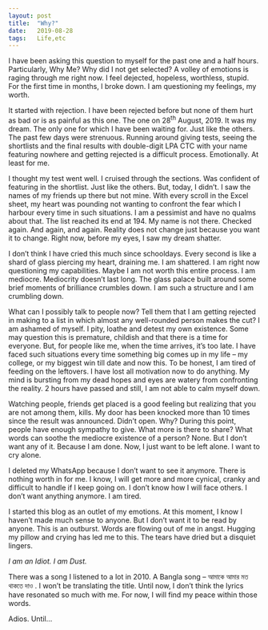 ```yaml
---
layout: post
title:  "Why?"
date:   2019-08-28
tags:	Life,etc
---
```


<p class="intro"><span class="dropcap">I</span> have been asking this question to myself for the past one and a half hours. Particularly, Why Me? Why did I not get selected? A volley of emotions is raging through me right now. I feel dejected, hopeless, worthless, stupid. For the first time in months, I broke down.  I am questioning my feelings, my worth.</p>

It started with rejection. I have been rejected before but none of them hurt as bad or is as painful as this one. The one on 28<sup>th</sup> August, 2019. It was my dream. The only one for which I have been waiting for. Just like the others. The past few days were strenuous. Running around giving tests, seeing the shortlists and the final results with double-digit LPA CTC with your name featuring nowhere and getting rejected is a difficult process. Emotionally. At least for me.

I thought my test went well. I cruised through the sections. Was confident of featuring in the shortlist. Just like the others. But, today, I didn’t. I saw the names of my friends up there but not mine. With every scroll in the Excel sheet, my heart was pounding not wanting to confront the fear which I harbour every time in such situations. I am a pessimist and have no qualms about that. The list reached its end at 194. My name is not there. Checked again. And again, and again. Reality does not change just because you want it to change. Right now, before my eyes, I saw my dream shatter.

I don’t think I have cried this much since schooldays. Every second is like a shard of glass piercing my heart, draining me. I am shattered. I am right now questioning my capabilities. Maybe I am not worth this entire process. I am mediocre. Mediocrity doesn’t last long. The glass palace built around some brief moments of brilliance crumbles down. I am such a structure and I am crumbling down.

What can I possibly talk to people now? Tell them that I am getting rejected in making to a list in which almost any well-rounded person makes the cut? I am ashamed of myself. I pity, loathe and detest my own existence. Some may question this is premature, childish and that there is a time for everyone. But, for people like me, when the time arrives, it’s too late. I have faced such situations every time something big comes up in my life – my college, or my biggest win till date and now this. To be honest, I am tired of feeding on the leftovers. I have lost all motivation now to do anything. My mind is bursting from my dead hopes and eyes are watery from confronting the reality. 2 hours have passed and still, I am not able to calm myself down.

Watching people, friends get placed is a good feeling but realizing that you are not among them, kills. My door has been knocked more than 10 times since the result was announced. Didn’t open. Why? During this point, people have enough sympathy to give. What more is there to share? What words can soothe the mediocre existence of a person? None. But I don’t want any of it. Because I am done. Now, I just want to be left alone. I want to cry alone.

I deleted my WhatsApp because I don’t want to see it anymore. There is nothing worth in for me. I know, I will get more and more cynical, cranky and difficult to handle if I keep going on. I don’t know how I will face others. I don’t want anything anymore. I am tired.

I started this blog as an outlet of my emotions. At this moment, I know I haven’t made much sense to anyone. But I don’t want it to be read by anyone. This is an outburst. Words are flowing out of me in angst. Hugging my pillow and crying has led me to this. The tears have dried but a disquiet lingers.

*I am an Idiot. I am Dust.*

There was a song I listened to a lot in 2010. A Bangla song – আমাকে আমার মত থাকতে দাও . I won’t be translating the title. Until now, I don’t think the lyrics have resonated so much with me. For now, I will find my peace within those words.

Adios. Until…
